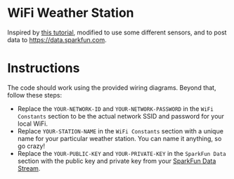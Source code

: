 # WiFi Weather Station

Inspired by [this tutorial](https://learn.adafruit.com/wifi-weather-station-arduino-cc3000), modified to use some different sensors, and to post data to <https://data.sparkfun.com>.

# Instructions
The code should work using the provided wiring diagrams. Beyond that, follow these steps:

- Replace the `YOUR-NETWORK-ID` and `YOUR-NETWORK-PASSWORD` in the `WiFi Constants` section to be the actual network SSID and password for your local WiFi.
- Replace `YOUR-STATION-NAME` in the `WiFi Constants` section with a unique name for your particular weather station. You can name it anything, so go crazy!
- Replace the `YOUR-PUBLIC-KEY` and `YOUR-PRIVATE-KEY` in the `SparkFun Data` section with the public key and private key from your [SparkFun Data Stream](https://data.sparkfun.com/streams/make).
